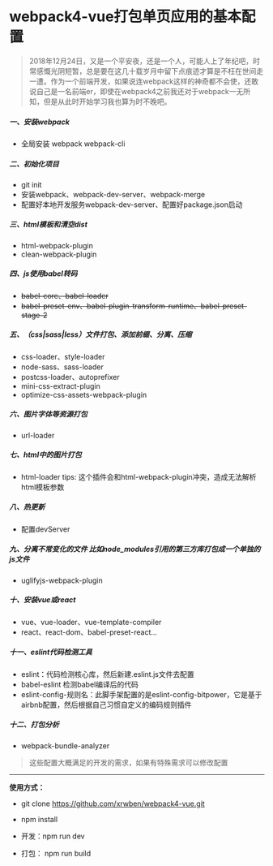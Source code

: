 # webpack4-vue打包单页应用的基本配置

>2018年12月24日，又是一个平安夜，还是一个人，可能人上了年纪吧，时常感慨光阴短暂，总是要在这几十载岁月中留下点痕迹才算是不枉在世间走一遭。作为一个前端开发，如果说连webpack这样的神奇都不会使，还敢说自己是一名前端er，即使在webpack4之前我还对于webpack一无所知，但是从此时开始学习我也算为时不晚吧。

##### 一、安装webpack
   
   + 全局安装 webpack webpack-cli
   
##### 二、初始化项目

   + git init
   + 安装webpack、webpack-dev-server、webpack-merge
   + 配置好本地开发服务webpack-dev-server、配置好package.json启动
   
##### 三、html模板和清空dist

   + html-webpack-plugin
   + clean-webpack-plugin
   
##### 四、js使用babel转码

   + ~~babel-core、babel-loader~~
   + ~~babel-preset-env、babel-plugin-transform-runtime、babel-preset-stage-2~~

##### 五、（css|sass|less）文件打包、添加前缀、分离、压缩

   + css-loader、style-loader
   + node-sass、sass-loader
   + postcss-loader、autoprefixer
   + mini-css-extract-plugin
   + optimize-css-assets-webpack-plugin
   
##### 六、图片字体等资源打包

   + url-loader

##### 七、html中的图片打包

   + html-loader
   tips: 这个插件会和html-webpack-plugin冲突，造成无法解析html模板参数

##### 八、热更新

   + 配置devServer


##### 九、分离不常变化的文件 比如node_modules引用的第三方库打包成一个单独的js文件

   + uglifyjs-webpack-plugin
   
##### 十、安装vue或react

   + vue、vue-loader、vue-template-compiler
   + react、react-dom、babel-preset-react...
   
##### 十一、eslint代码检测工具

   + eslint：代码检测核心库，然后新建.eslint.js文件去配置
   + babel-eslint 检测babel编译后的代码
   + eslint-config-规则名：此脚手架配置的是eslint-config-bitpower，它是基于airbnb配置，然后根据自己习惯自定义的编码规则插件
   
##### 十二、打包分析

   + webpack-bundle-analyzer
   
   
>这些配置大概满足的开发的需求，如果有特殊需求可以修改配置

------

**使用方式：**

   + git clone https://github.com/xrwben/webpack4-vue.git
   
   + npm install 
   
   + 开发：npm run dev 
   
   + 打包： npm run build
 
 
 
